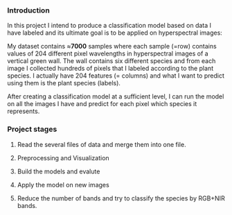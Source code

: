 ### **Introduction**
In this project I intend to produce a classification model based on data I have labeled  and its ultimate goal is to be applied on hyperspectral images:

My dataset contains $\approx$**7000** samples where each sample (=row) contains values ​​of 204 different pixel wavelengths in hyperspectral images of a vertical green wall. 
The wall contains six different species and from each image I collected hundreds of pixels that I labeled according to the plant species.
I actually have 204 features (= columns) and what I want to predict using them is the plant species (labels).

After creating a classification model at a sufficient level, I can run the model on all the images I have and predict for each pixel which species it represents.

### **Project stages**

1. Read the several files of data and merge them into one file.

2. Preprocessing and Visualization

3. Build the models and evalute

4. Apply the model on new images

5. Reduce the number of bands and try to classify the species by RGB+NIR bands. 
